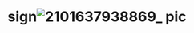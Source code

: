 # sign![2101637938869_ pic](https://user-images.githubusercontent.com/8766457/143678980-43257ba1-9d42-4098-8caf-069d11be1cba.jpg)

